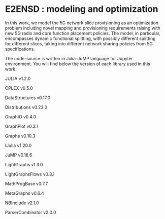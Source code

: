 # E2ENSD : modeling and optimization

In this work, we model the 5G network slice provisioning as an optimization problem including novel mapping and provisioning requirements raising with new 5G radio and core function placement policies. The model, in particular, encompasses dynamic functional splitting, with possibly different splitting for different slices, taking into different network sharing policies from 5G specifications.

The code-source is written in Julia-JuMP language for Jupyter environment. You will find below the version of each library used in this work.

JULIA v1.2.0


   CPLEX v0.5.0
   
   DataStructures v0.17.0
   
   Distributions v0.23.0
   
   GraphIO v0.4.0
   
   GraphPlot v0.3.1
   
   Graphs v0.10.3
   
   IJulia v1.20.0
   
   JuMP v0.18.6 
   
   LightGraphs v1.3.0
   
   LightGraphsFlows v0.3.1
   
   MathProgBase v0.7.7
   
   MetaGraphs v0.6.4
   
   NBInclude v2.1.0
   
   ParserCombinator v2.0.0




